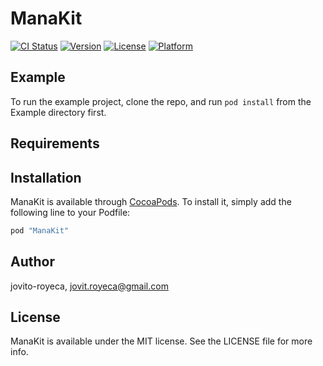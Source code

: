 # ManaKit

[![CI Status](http://img.shields.io/travis/jovito-royeca/ManaKit.svg?style=flat)](https://travis-ci.org/jovito-royeca/ManaKit)
[![Version](https://img.shields.io/cocoapods/v/ManaKit.svg?style=flat)](http://cocoapods.org/pods/ManaKit)
[![License](https://img.shields.io/cocoapods/l/ManaKit.svg?style=flat)](http://cocoapods.org/pods/ManaKit)
[![Platform](https://img.shields.io/cocoapods/p/ManaKit.svg?style=flat)](http://cocoapods.org/pods/ManaKit)

## Example

To run the example project, clone the repo, and run `pod install` from the Example directory first.

## Requirements

## Installation

ManaKit is available through [CocoaPods](http://cocoapods.org). To install
it, simply add the following line to your Podfile:

```ruby
pod "ManaKit"
```

## Author

jovito-royeca, jovit.royeca@gmail.com

## License

ManaKit is available under the MIT license. See the LICENSE file for more info.
